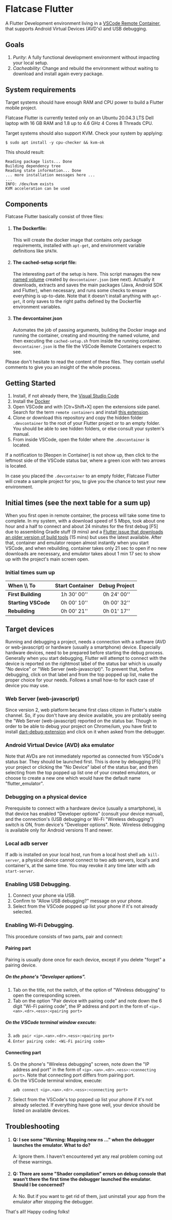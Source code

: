 # Flatcase Flutter

A Flutter Development environment living in a [VSCode Remote Container][vscrc], that supports Android Virtual Devices (AVD's) and USB debugging.

## Goals

1. *Purity*: A fully functional development environment without impacting your local setup. 
2. *Cacheability*: Change and rebuild the environment without waiting to download and install again every package.

## System requirements
Target systems should have enough RAM and CPU power to build a Flutter mobile project.

Flatcase Flutter is currently tested only on an Ubuntu 20.04.3 LTS Dell laptop with 16 GB RAM and 1.8 up to 4.6 GHz 4 Cores 8 Threads CPU.

Target systems should also support KVM. Check your system by applying:
```
$ sudo apt install -y cpu-checker && kvm-ok
```
This should result:
```
Reading package lists... Done
Building dependency tree       
Reading state information... Done
... more installation messages here ...
...
INFO: /dev/kvm exists
KVM acceleration can be used
```

## Components
Flatcase Flutter basically consist of three files:

1. #### The Dockerfile:
   This will create the docker image that contains only package requirements, installed with ```apt-get```, and environment variable definitions like ```$PATH```.
2. #### The cached-setup script file:
   The interesting part of the setup is here. This script manages the new [named volume][nvolumes] created by ```devcontainer.json``` (see next). Actually it downloads, extracts and saves the main packages (Java, Android SDK and Flutter), when necessary, and runs some checks to ensure everything is up-to-date. Note that it doesn't install anything with ```apt-get```, it only saves to the right paths defined by the Dockerfile environment variables.
3. #### The devcontainer.json
   Automates the job of passing arguments, building the Docker image and running the container, creating and mounting the named volume, and then executing the ```cached-setup.sh``` from inside the running container. ```devcontainer.json``` is the file the VSCode Remote Containers expect to see. 

Please don't hesitate to read the content of these files. They contain useful comments to give you an insight of the whole process.

## Getting Started

1. Install, if not already there, the [Visual Studio Code][vsc]
2. Install the [Docker][docker]
3. Open VSCode and with [Ctr+Shift+X] open the extensions side panel. Search for the term ```remote containers``` and install [this extension][vscrc].
4. Clone or download this repository and copy the hidden folder ```.devcontainer``` to the root of your Flutter project or to an empty folder. You should be able to see hidden folders, or else consult your system's manual.
5. From inside VSCode, open the folder where the ```.devcontainer``` is located.

If a notification to [Reopen in Container] is not show up, then click to the leftmost side of the VSCode status bar, where a green icon with two arrows is located.

In case you placed the ```.devcontainer``` to an empty folder, Flatcase Flutter will create a sample project for you, to give you the chance to test your new environment.

## Initial times (see the next table for a sum up)
When you first open in remote container, the process will take some time to complete. In my system, with a download speed of 5 Mbps, took about one hour and a half to connect and about 24 minutes for the first debug [F5] due to assembling Gradle stuff (9 mins) and a [Flutter issue that downloads an older version of build tools][issue] (15 mins) but uses the latest available.
After that, container and emulator reopen almost instantly when you start VSCode, and when rebuilding, container takes only 21 sec to open if no new downloads are necessary, and emulator takes about 1 min 17 sec to show up with the project's main screen open.

### Initial times sum up 
 When \\\\ To       | Start Container | Debug Project |
:---------          |   :--------:    |  :---------:  |
**First Building**  |   1h 30' 00''   |  0h 24' 00''  |
**Starting VSCode** |   0h 00' 10''   |  0h 00' 32''  |
**Rebuilding**      |   0h 00' 21''   |  0h 01' 17''  |

## Target devices
Running and debugging a project, needs a connection with a software (AVD or web-javascript) or hardware (usually a smartphone) device. Especially hardware devices, need to be prepared before starting the debug process. 
Generally when you start debugging, Flutter will attempt to connect with the device is reported on the rightmost label of the status bar which is usually "No device" or "Web Server (web-javascript)". To prevent that, before debugging, click on that label and from the top popped up list, make the proper choice for your needs. 
Follows a small how-to for each case of device you may use.

### Web Server (web-javascript)
Since version 2, web platform became first class citizen in Flutter's stable channel. So, if you don't have any device available, you are probably seeing the "Web Server (web-javascript) reported on the status bar. Though in order to be able to debug your project on Chrome/ium, you have first to install [dart-debug-extension][chrmext] and click on it when asked from the debugger.

### Android Virtual Device (AVD) aka emulator
Note that AVDs are not immediately reported as connected from VSCode's status bar. They should be launched first. This is done by debugging [F5] your project or clicking the "No Device" label of the status bar, and then selecting from the top popped up list one of your created emulators, or choose to create a new one which would have the default name "flutter_emulator".

### Debugging on a physical device
Prerequisite to connect with a hardware device (usually a smartphone), is that device has enabled "Developer options" (consult your device manual), and the connection's (USB debugging or Wi-Fi "Wireless debugging") switch is ON, from device's "Developer options". Note. Wireless debugging is available only for Android versions 11 and newer.

### Local adb server 
If adb is installed on your local host, run from a local host shell ```adb kill-server```, a physical device cannot connect to two adb servers, local's and container's, at the same time. You may revoke it any time later with ```adb start-server```.

### Enabling USB Debugging.
1. Connect your phone via USB.
2. Confirm to "Allow USB debugging?" message on your phone.
3. Select from the VSCode popped up list your phone if it's not already selected.

### Enabling Wi-Fi Debugging.
This procedure consists of two parts, pair and connect:

#### Pairing part
Pairing is usually done once for each device, except if you delete
"forget" a pairing device.

##### On the phone's "Developer options".
1. Tab on the title, not the switch, of the option of "Wireless debugging"
   to open the corresponding screen.
2. Tab on the option "Pair device with pairing code" and note down the 
   6 digit "Wi-Fi pairing code", the IP address and port in the form of
   ```<ip>.<an>.<dr>.<ess>:<pairing port>```

##### On the VSCode terminal window execute:
3. ```adb pair <ip>.<an>.<dr>.<ess>:<pairing port>```
4. ```Enter pairing code: <Wi-Fi pairing code>```

#### Connecting part
5. On the phone's "Wireless debugging" screen, note down the 
   "IP address and port" in the form of ```<ip>.<an>.<dr>.<ess>:<connecting port>```.
   Note that connecting port differs from pairing port.
6. On the VSCode terminal window, execute:
      ```
      adb connect <ip>.<an>.<dr>.<ess>:<connecting port>
      ```
7. Select from the VSCode's top popped up list your phone if it's not already selected.
If everything have gone well, your device should be listed on available devices.

## Troubleshooting
1. #### Q: I see some "Warning: Mapping new ns ..." when the debugger launches the emulator. What to do?
    A: Ignore them. I haven't encountered yet any real problem coming out of these warnings.
2. #### Q: There are some "Shader compilation" errors on debug console that wasn't there the first time the debugger launched the emulator. Should I be concerned?
    A: No. But if you want to get rid of them, just uninstall your app from the emulator after stopping the debugger.

That's all! Happy coding folks!

[vscrc]: https://marketplace.visualstudio.com/items?itemName=ms-vscode-remote.remote-containers
[vsc]: https://code.visualstudio.com/download
[docker]: https://docs.docker.com/get-docker/
[issue]: https://github.com/flutter/flutter/issues/83573
[nvolumes]: https://spin.atomicobject.com/2019/07/11/docker-volumes-explained/
[chrmext]: https://chrome.google.com/webstore/detail/dart-debug-extension/eljbmlghnomdjgdjmbdekegdkbabckhm